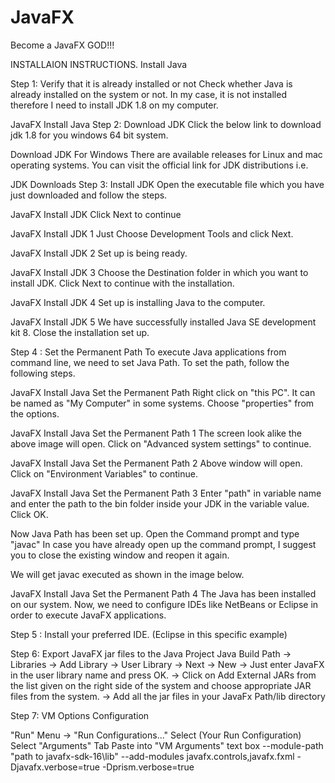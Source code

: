 # JavaFX

Become a JavaFX GOD!!!

INSTALLAION INSTRUCTIONS.
Install Java

Step 1: Verify that it is already installed or not Check whether Java is already installed on the system or not. In my case, it is not installed therefore I need to install JDK 1.8 on my computer.

JavaFX Install Java Step 2: Download JDK Click the below link to download jdk 1.8 for you windows 64 bit system.

Download JDK For Windows There are available releases for Linux and mac operating systems. You can visit the official link for JDK distributions i.e.

JDK Downloads Step 3: Install JDK Open the executable file which you have just downloaded and follow the steps.

JavaFX Install JDK Click Next to continue

JavaFX Install JDK 1 Just Choose Development Tools and click Next.

JavaFX Install JDK 2 Set up is being ready.

JavaFX Install JDK 3 Choose the Destination folder in which you want to install JDK. Click Next to continue with the installation.

JavaFX Install JDK 4 Set up is installing Java to the computer.

JavaFX Install JDK 5 We have successfully installed Java SE development kit 8. Close the installation set up.

Step 4 : Set the Permanent Path To execute Java applications from command line, we need to set Java Path. To set the path, follow the following steps.

JavaFX Install Java Set the Permanent Path Right click on "this PC". It can be named as "My Computer" in some systems. Choose "properties" from the options.

JavaFX Install Java Set the Permanent Path 1 The screen look alike the above image will open. Click on "Advanced system settings" to continue.

JavaFX Install Java Set the Permanent Path 2 Above window will open. Click on "Environment Variables" to continue.

JavaFX Install Java Set the Permanent Path 3 Enter "path" in variable name and enter the path to the bin folder inside your JDK in the variable value. Click OK.

Now Java Path has been set up. Open the Command prompt and type "javac" In case you have already open up the command prompt, I suggest you to close the existing window and reopen it again.

We will get javac executed as shown in the image below.

JavaFX Install Java Set the Permanent Path 4 The Java has been installed on our system. Now, we need to configure IDEs like NetBeans or Eclipse in order to execute JavaFX applications.

Step 5 : Install your preferred IDE. (Eclipse in this specific example)

Step 6: Export JavaFX jar files to the Java Project Java Build Path → Libraries → Add Library → User Library → Next → New
→ Just enter JavaFX in the user library name and press OK. → Click on Add External JARs from the list given on the right side of the system and choose appropriate JAR files from the system. → Add all the jar files in your JavaFx Path/lib directory

Step 7: VM Options Configuration

"Run" Menu ->
"Run Configurations..."
Select (Your Run Configuration)
Select "Arguments" Tab
Paste into "VM Arguments" text box --module-path "path to javafx-sdk-16\lib" --add-modules javafx.controls,javafx.fxml -Djavafx.verbose=true -Dprism.verbose=true
